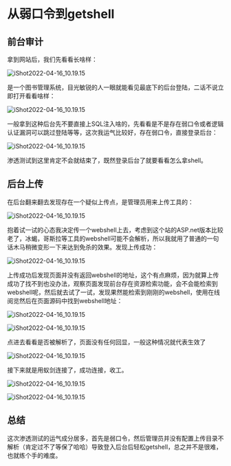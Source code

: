 # 从弱口令到getshell

## 前台审计

拿到网站后，我们先看看长啥样：

![iShot2022-04-16_10.19.15](./attachment/01.jpg)

是一个图书管理系统，目光敏锐的人一眼就能看见最底下的后台登陆，二话不说立即打开看看啥样：

![iShot2022-04-16_10.19.15](./attachment/02.jpg)

一般拿到这种后台先不要直接上SQL注入啥的，先看看是不是存在弱口令或者逻辑认证漏洞可以跳过登陆等等，这次我运气比较好，存在弱口令，直接登录后台：

![iShot2022-04-16_10.19.15](./attachment/03.jpg)

渗透测试到这里肯定不会就结束了，既然登录后台了就要看看怎么拿shell。

## 后台上传

在后台翻来翻去发现存在一个疑似上传点，是管理员用来上传工具的：

![iShot2022-04-16_10.19.15](./attachment/04.jpg)

抱着试一试的心态我决定传一个webshell上去，考虑到这个站的ASP.net版本比较老了，冰蝎，哥斯拉等工具的webshell可能不会解析，所以我就用了普通的一句话木马稍微变形一下来达到免杀的效果。发现上传成功：

![iShot2022-04-16_10.19.15](./attachment/05.jpg)

上传成功后发现页面并没有返回webshell的地址，这个有点麻烦，因为就算上传成功了找不到也没办法，观察页面发现前台存在资源检索功能，会不会能检索到webshell呢，然后就去试了一试，发现果然能检索到刚刚的webshell，使用在线阅览然后在页面源码中找到webshell地址：

![iShot2022-04-16_10.19.15](./attachment/06.jpg)

![iShot2022-04-16_10.19.15](./attachment/07.jpg)

点进去看看是否被解析了，页面没有任何回显，一般这种情况就代表生效了

![iShot2022-04-16_10.19.15](./attachment/08.jpg)

接下来就是用蚁剑连接了，成功连接，收工。

![iShot2022-04-16_10.19.15](./attachment/09.jpg)

![iShot2022-04-16_10.19.15](./attachment/10.jpg)

## 总结

这次渗透测试的运气成分居多，首先是弱口令，然后管理员并没有配置上传目录不解析（肯定过不了等保了哈哈）导致登入后台后轻松getshell，总之并不是很难，也就练个手的难度。



